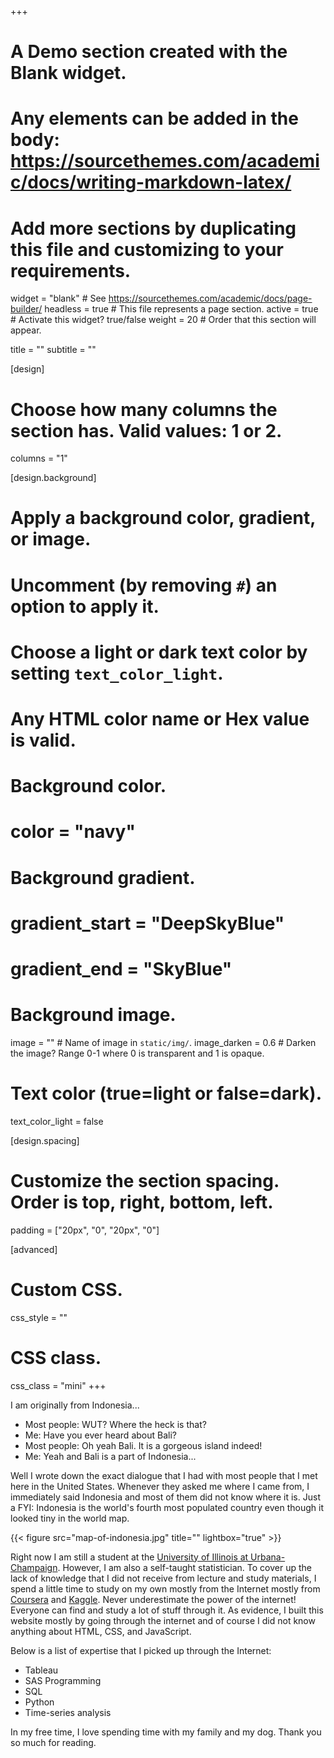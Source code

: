 +++
# A Demo section created with the Blank widget.
# Any elements can be added in the body: https://sourcethemes.com/academic/docs/writing-markdown-latex/
# Add more sections by duplicating this file and customizing to your requirements.

widget = "blank"  # See https://sourcethemes.com/academic/docs/page-builder/
headless = true  # This file represents a page section.
active = true # Activate this widget? true/false
weight = 20  # Order that this section will appear.

title = ""
subtitle = ""

[design]
  # Choose how many columns the section has. Valid values: 1 or 2.
  columns = "1"

[design.background]
  # Apply a background color, gradient, or image.
  #   Uncomment (by removing `#`) an option to apply it.
  #   Choose a light or dark text color by setting `text_color_light`.
  #   Any HTML color name or Hex value is valid.

  # Background color.
  # color = "navy"
  
  # Background gradient.
  # gradient_start = "DeepSkyBlue"
  # gradient_end = "SkyBlue"
  
  # Background image.
  image = ""  # Name of image in `static/img/`.
  image_darken = 0.6  # Darken the image? Range 0-1 where 0 is transparent and 1 is opaque.

  # Text color (true=light or false=dark).
  text_color_light = false

[design.spacing]
  # Customize the section spacing. Order is top, right, bottom, left.
  padding = ["20px", "0", "20px", "0"]

[advanced]
 # Custom CSS. 
 css_style = ""
 
 # CSS class.
 css_class = "mini"
+++





I am originally from Indonesia...

* Most people: WUT? Where the heck is that? 
* Me: Have you ever heard about Bali?
* Most people: Oh yeah Bali. It is a gorgeous island indeed!
* Me: Yeah and Bali is a part of Indonesia...

Well I wrote down the exact dialogue that I had with most people that I met here in the United States. Whenever they asked me where I came from, I immediately said Indonesia and most of them did not know where it is. Just a FYI: Indonesia is the world's fourth most populated country even though it looked tiny in the world map. 

{{< figure src="map-of-indonesia.jpg" title="" lightbox="true" >}}

Right now I am still a student at the [University of Illinois at Urbana-Champaign](https://illinois.edu/). However, I am also a self-taught statistician. To cover up the lack of knowledge that I did not receive from lecture and study materials, I spend a little time to study on my own mostly from the Internet mostly from [Coursera](https://www.coursera.org/) and [Kaggle](https://www.kaggle.com/). Never underestimate the power of the internet! Everyone can find and study a lot of stuff through it. As evidence, I built this website mostly by going through the internet and of course I did not know anything about HTML, CSS, and JavaScript.

Below is a list of expertise that I picked up through the Internet:

* Tableau
* SAS Programming
* SQL
* Python
* Time-series analysis


In my free time, I love spending time with my family and my dog. Thank you so much for reading. 
